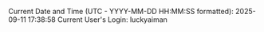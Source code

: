 Current Date and Time (UTC - YYYY-MM-DD HH:MM:SS formatted): 2025-09-11 17:38:58
Current User's Login: luckyaiman
